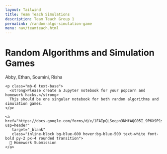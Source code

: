 ```yaml
---
layout: Tailwind
title: Team Teach Simulations
description: Team Teach Group 1
permalink: /random-algo-simulation-game
menu: nav/teamteach.html
---
```

<!-- Tailwind CSS -->
<script src="https://cdn.tailwindcss.com"></script>

<!-- Main Container -->
<div class="min-h-screen bg-black text-white font-sans p-8">
  <div class="max-w-4xl mx-auto bg-gray-900 p-6 rounded-xl shadow-xl">
    <h1 class="text-3xl font-bold mb-4">Random Algorithms and Simulation Games</h1>
    <p class="text-lg mb-4">Abby, Ethan, Soumini, Risha</p>

    <p class="mb-6 text-base">
      <strong>Please create a Jupyter notebook for your popcorn and homework hacks.</strong>
      This should be one singular notebook for both random algorithms and simulation games.
    </p>

    <a href="https://docs.google.com/forms/d/e/1FAIpQLSecpn3NMfAQG05I_9P6X9P1s5vSyjr5UwiuNio3qgcYqIcdFg/viewform?usp=header"
       target="_blank"
       class="inline-block bg-blue-600 hover:bg-blue-500 text-white font-bold py-2 px-4 rounded transition">
      📎 Homework Submission
    </a>
  </div>
</div>